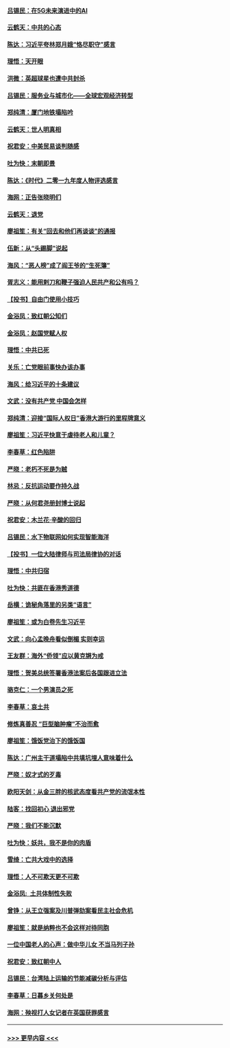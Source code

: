 #### [吕锡民：在5G未来演进中的AI](../pages/nsc993/n11730010.md?t=12182222) 
#### [云鹤天：中共的心态](../pages/nsc993/n11729906.md?t=12182222) 
#### [陈达：习近平夸林郑月娥“恪尽职守”感言](../pages/nsc993/n11729881.md?t=12182222) 
#### [理悟：天开眼](../pages/nsc993/n11729699.md?t=12182222) 
#### [洪微：英超球星也遭中共封杀](../pages/nsc993/n11727243.md?t=12182222) 
#### [吕锡民：服务业与城市化——全球宏观经济转型](../pages/nsc993/n11725845.md?t=12182222) 
#### [郑纯清：厦门地铁塌陷吟](../pages/nsc993/n11725813.md?t=12182222) 
#### [云鹤天：世人明真相](../pages/nsc993/n11725621.md?t=12182222) 
#### [祝君安：中美贸易谈判随感](../pages/nsc993/n11725609.md?t=12182222) 
#### [吐为快：末朝即景](../pages/nsc993/n11723365.md?t=12182222) 
#### [陈达：《时代》二零一九年度人物评选感言](../pages/nsc993/n11723337.md?t=12182222) 
#### [海网：正告张晓明们](../pages/nsc993/n11723228.md?t=12182222) 
#### [云鹤天：退党](../pages/nsc993/n11723056.md?t=12182222) 
#### [廖祖笙：有关“回去和他们再谈谈”的通报](../pages/nsc993/n11722442.md?t=12182222) 
#### [伍新：从“头踢脚”说起](../pages/nsc993/n11722429.md?t=12182222) 
#### [海风：“恶人榜”成了阎王爷的“生死簿”](../pages/nsc993/n11722272.md?t=12182222) 
#### [胥志义：能用剌刀和鞭子强迫人民共产和公有吗？](../pages/nsc993/n11720569.md?t=12182222) 
#### [【投书】自由门使用小技巧](../pages/nsc993/n11720180.md?t=12182222) 
#### [金浴凤：致红朝公知们](../pages/nsc993/n11720563.md?t=12182222) 
#### [金浴凤：赵国党赋人权](../pages/nsc993/n11720533.md?t=12182222) 
#### [理悟：中共已死](../pages/nsc993/n11720233.md?t=12182222) 
#### [关乐：亡党眼前事快办该办事](../pages/nsc993/n11719160.md?t=12182222) 
#### [海风：给习近平的十条建议](../pages/nsc993/n11717616.md?t=12182222) 
#### [文武：没有共产党 中国会怎样](../pages/nsc993/n11717584.md?t=12182222) 
#### [郑纯清：迎接“国际人权日”香港大游行的里程牌意义](../pages/nsc993/n11717417.md?t=12182222) 
#### [廖祖笙：习近平快意于虐待老人和儿童？](../pages/nsc993/n11715313.md?t=12182222) 
#### [李春草：红色陷阱](../pages/nsc993/n11715029.md?t=12182222) 
#### [严晓：老朽不死是为贼](../pages/nsc993/n11712910.md?t=12182222) 
#### [林忌：反抗运动要作持久战](../pages/nsc993/n11712623.md?t=12182222) 
#### [严晓：从何君尧册封博士说起](../pages/nsc993/n11712465.md?t=12182222) 
#### [祝君安：木兰花·辛酸的回归](../pages/nsc993/n11712381.md?t=12182222) 
#### [吕锡民：水下物联网如何实现智能海洋](../pages/nsc993/n11711158.md?t=12182222) 
#### [【投书】一位大陆律师与司法局律协的对话](../pages/nsc993/n11709675.md?t=12182222) 
#### [理悟：中共归宿](../pages/nsc993/n11710059.md?t=12182222) 
#### [吐为快：共匪在香港秀道德](../pages/nsc993/n11709979.md?t=12182222) 
#### [岳横：诡秘角落里的另类“语言”](../pages/nsc993/n11709792.md?t=12182222) 
#### [廖祖笙：或为白卷先生习近平](../pages/nsc993/n11708330.md?t=12182222) 
#### [文武：向心孟晚舟看似倒楣 实则幸运](../pages/nsc993/n11708236.md?t=12182222) 
#### [王友群：海外“侨领”应以黄克锵为戒](../pages/nsc993/n11706176.md?t=12182222) 
#### [理悟：贺美总统签署香港法案后各国跟进立法](../pages/nsc993/n11706853.md?t=12182222) 
#### [骆克仁：一个男演员之死](../pages/nsc993/n11706677.md?t=12182222) 
#### [李春草：哀土共](../pages/nsc993/n11706255.md?t=12182222) 
#### [修炼真善忍 “巨型脑肿瘤”不治而愈](../pages/nsc993/n11705340.md?t=12182222) 
#### [廖祖笙：饿饭党治下的饿饭国](../pages/nsc993/n11705085.md?t=12182222) 
#### [陈达：广州主干道塌陷中共填坑埋人意味着什么](../pages/nsc993/n11705046.md?t=12182222) 
#### [严晓：奴才式的歹毒](../pages/nsc993/n11704826.md?t=12182222) 
#### [欧阳天剑：从金三胖的核武态度看共产党的流氓本性](../pages/nsc993/n11702238.md?t=12182222) 
#### [陆客：找回初心 退出邪党](../pages/nsc993/n11702213.md?t=12182222) 
#### [严晓：我们不能沉默](../pages/nsc993/n11702110.md?t=12182222) 
#### [吐为快：妖共，我不是你的肉盾](../pages/nsc993/n11701366.md?t=12182222) 
#### [雪绮：亡共大戏中的选择](../pages/nsc993/n11699922.md?t=12182222) 
#### [理悟：人不可欺天更不可欺](../pages/nsc993/n11699657.md?t=12182222) 
#### [金浴凤:  土共体制性失败](../pages/nsc993/n11699361.md?t=12182222) 
#### [曾铮：从王立强案及川普弹劾案看民主社会危机](../pages/nsc993/n11699318.md?t=12182222) 
#### [廖祖笙：就是纳粹也不会这样对待同胞](../pages/nsc993/n11697658.md?t=12182222) 
#### [一位中国老人的心声：做中华儿女 不当马列子孙](../pages/nsc993/n11697525.md?t=12182222) 
#### [祝君安：致红朝中人](../pages/nsc993/n11697518.md?t=12182222) 
#### [吕锡民：台湾陆上运输的节能减碳分析与评估](../pages/nsc993/n11694983.md?t=12182222) 
#### [李春草：日暮乡关何处是](../pages/nsc993/n11694805.md?t=12182222) 
#### [海网：殃视打人女记者在英国获罪感言](../pages/nsc993/n11693832.md?t=12182222) 

----
#### [ >>> 更早内容 <<< ](../indexes/nsc993-earlier.md)
